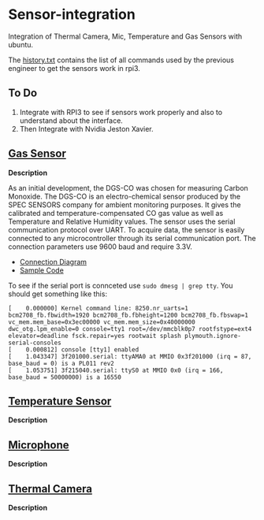 # Sensor-integration
Integration of Thermal Camera, Mic, Temperature and Gas Sensors with ubuntu.

The [history.txt](https://github.com/ajaygunalan/sensor-integration/blob/master/history.txt) contains the list of all commands used by the previous engineer to get the sensors work in rpi3. 

## To Do

1. Integrate with RPI3 to see if sensors work properly and also to understand about the interface.
2. Then Integrate with Nvidia Jeston Xavier.

## [Gas Sensor](https://www.digikey.com/product-detail/en/spec-sensors-llc/968-034/1684-1034-ND/6676880)

**Description**

As an initial development, the DGS-CO was chosen for measuring Carbon Monoxide. The DGS-CO is an electro-chemical sensor produced by the SPEC SENSORS company for ambient monitoring purposes. It gives the calibrated and temperature-compensated CO gas value as well as Temperature and Relative Humidity values. The sensor uses the serial communication protocol over UART. To acquire data, the sensor is easily connected to any microcontroller through its serial communication port. The connection parameters use 9600 baud and require 3.3V.

* [Connection Diagram](https://github.com/ajaygunalan/sensor-integration/blob/master/gas_to_rpi.png)
* [Sample Code](https://github.com/ajaygunalan/sensor-integration/blob/master/gas_sensor/pic/sample_code_for_algo.png)

To see if the serial port is connceted use `sudo dmesg | grep tty`. You should get something like this:
```
[    0.000000] Kernel command line: 8250.nr_uarts=1 bcm2708_fb.fbwidth=1920 bcm2708_fb.fbheight=1200 bcm2708_fb.fbswap=1 vc_mem.mem_base=0x3ec00000 vc_mem.mem_size=0x40000000  dwc_otg.lpm_enable=0 console=tty1 root=/dev/mmcblk0p7 rootfstype=ext4 elevator=deadline fsck.repair=yes rootwait splash plymouth.ignore-serial-consoles
[    0.000812] console [tty1] enabled
[    1.043347] 3f201000.serial: ttyAMA0 at MMIO 0x3f201000 (irq = 87, base_baud = 0) is a PL011 rev2
[    1.053751] 3f215040.serial: ttyS0 at MMIO 0x0 (irq = 166, base_baud = 50000000) is a 16550
```




## [Temperature Sensor]()

**Description**

## [Microphone]()

**Description**

## [Thermal Camera]()

**Description**
